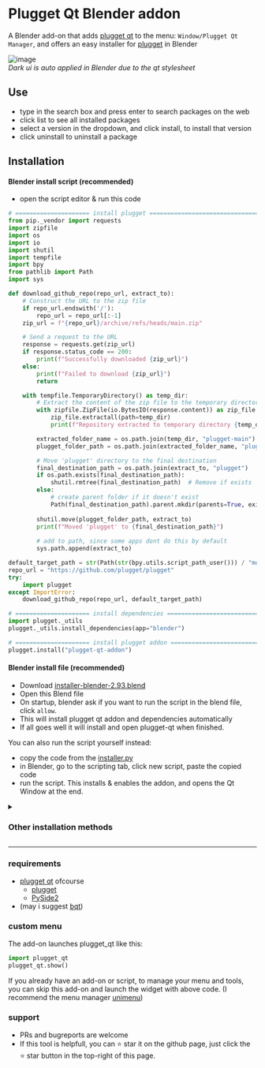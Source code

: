 # Plugget Qt Blender addon
A Blender add-on that adds [plugget qt](https://github.com/plugget/plugget-qt) to the menu: `Window/Plugget Qt Manager`, and offers an easy installer for [plugget](https://github.com/plugget/plugget) in Blender    


![image](https://github.com/plugget/plugget-qt-addon/assets/3758308/0752c140-5b26-452e-81ac-fc4e36ccdb23)<br>
_Dark ui is auto applied in Blender due to the qt stylesheet_


## Use
- type in the search box and press enter to search packages on the web
- click list to see all installed packages
- select a version in the dropdown, and click install, to install that version
- click uninstall to uninstall a package


## Installation

#### Blender install script (recommended)
- open the script editor & run this code
```python
# ===================== install plugget =================================
from pip._vendor import requests
import zipfile
import os
import io
import shutil
import tempfile
import bpy
from pathlib import Path
import sys

def download_github_repo(repo_url, extract_to):
    # Construct the URL to the zip file
    if repo_url.endswith('/'):
        repo_url = repo_url[:-1]
    zip_url = f"{repo_url}/archive/refs/heads/main.zip"

    # Send a request to the URL
    response = requests.get(zip_url)
    if response.status_code == 200:
        print(f"Successfully downloaded {zip_url}")
    else:
        print(f"Failed to download {zip_url}")
        return

    with tempfile.TemporaryDirectory() as temp_dir:
        # Extract the content of the zip file to the temporary directory
        with zipfile.ZipFile(io.BytesIO(response.content)) as zip_file:
            zip_file.extractall(path=temp_dir)
            print(f"Repository extracted to temporary directory {temp_dir}")

        extracted_folder_name = os.path.join(temp_dir, "plugget-main")
        plugget_folder_path = os.path.join(extracted_folder_name, "plugget")

        # Move 'plugget' directory to the final destination
        final_destination_path = os.path.join(extract_to, "plugget")
        if os.path.exists(final_destination_path):
            shutil.rmtree(final_destination_path)  # Remove if exists
        else:
            # create parent folder if it doesn't exist
            Path(final_destination_path).parent.mkdir(parents=True, exist_ok=True)
            
        shutil.move(plugget_folder_path, extract_to)
        print(f"Moved 'plugget' to {final_destination_path}")
        
        # add to path, since some apps dont do this by default
        sys.path.append(extract_to)

default_target_path = str(Path(str(bpy.utils.script_path_user())) / "modules")
repo_url = "https://github.com/plugget/plugget"
try:
    import plugget
except ImportError:
    download_github_repo(repo_url, default_target_path)

# ===================== install dependencies =================================
import plugget._utils  
plugget._utils.install_dependencies(app="blender")

# ===================== install plugget addon =================================
plugget.install("plugget-qt-addon")
```

#### Blender install file (recommended)
- Download [installer-blender-2.93.blend](https://github.com/plugget/plugget-qt-addon/raw/main/installer/installer-blender-2.93.blend)
- Open this Blend file
- On startup, blender ask if you want to run the script in the blend file, click `allow`.
- This will install plugget qt addon and dependencies automatically
- If all goes well it will install and open plugget-qt when finished.

You can also run the script yourself instead:
- copy the code from the [installer.py](https://github.com/plugget/plugget-qt-addon/blob/main/installer/install_script.py)
- in Blender, go to the scripting tab, click new script, paste the copied code
- run the script. This installs & enables the addon, and opens the Qt Window at the end.

<details>
<summary><h3>Other installation methods</h3></summary>

#### Plugget install
If you already have plugget installed, you can plugget-install this addon by name `plugget-qt-addon`
```python
import plugget
plugget.install("plugget-qt-addon")
```

#### Manual install
- Download and extract this repo.
- Add the `plugget_qt_addon` folder (not `plugget-qt-addon` ⚠️) to your add-ons folder#
- Ensure you have the dependencies installed.  
There's a button in the add-on's preferences to install the `plugget-qt` dependency.
- Enable the addon, it should now show in your Blender menu `Window/Plugget Qt Manager`

#### local editable install
Great for development.  
1. Install the add-on without dependencies to addon folder
- `pip install --target "%appdata%\Blender Foundation\Blender\3.2\scripts\addons" --editable "path/to/repo" --no-dependencies --no-user`
2. Install the plugget-qt pip dependency to the modules folder
- `pip install plugget-qt -target "%appdata%\Blender Foundation\Blender\3.2\scripts\modules" --no-user`
3. start blender, and on every startup you need to add the modules path to site packages.
```python
import site, os
blender_scripts_path = os.path.join(os.path.expanduser("~"), "AppData", "Roaming", "Blender Foundation", "Blender", "3.2", "scripts", "addons")  # Windows OS example
site.addsitedir(blender_scripts_path)
```

</details>



---

### requirements
- [plugget qt](https://github.com/plugget/plugget-qt) ofcourse
  - [plugget](https://github.com/plugget/plugget)
  - [PySide2](https://pypi.org/project/PySide2/)
- (may i suggest [bqt](https://github.com/techartorg/bqt/))

### custom menu
The add-on launches plugget_qt like this:
```python
import plugget_qt
plugget_qt.show()
```
If you already have an add-on or script, to manage your menu and tools, you can skip this add-on and launch the widget with above code.
(I recommend the menu manager [unimenu](https://github.com/hannesdelbeke/unimenu_addon))

### support
- PRs and bugreports are welcome
- If this tool is helpfull, you can ⭐ star it on the github page,
just click the ⭐ star button in the top-right of this page.
